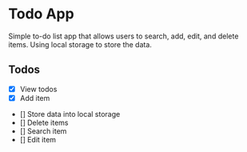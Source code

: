 # Todo App

Simple to-do list app that allows users to search, add, edit, and delete items. Using local storage to store the data.

## Todos

- [x] View todos
- [x] Add item
- [] Store data into local storage
- [] Delete items
- [] Search item
- [] Edit item
